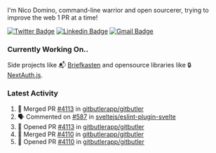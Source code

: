 
I'm Nico Domino, command-line warrior and open sourcerer, trying to improve the web 1 PR at a time!

[![Twitter Badge](https://img.shields.io/badge/-@ndom91-1ca0f1?style=flat-square&labelColor=1ca0f1&logo=twitter&logoColor=white&link=https://twitter.com/ndom91)](https://twitter.com/ndom91) [![Linkedin Badge](https://img.shields.io/badge/-ndom91-blue?style=flat-square&logo=Linkedin&logoColor=white&link=https://www.linkedin.com/in/ndom91/)](https://www.linkedin.com/in/ndom91/) [![Gmail Badge](https://img.shields.io/badge/-yo@ndo.dev-c14438?style=flat-square&logo=mail.ru&logoColor=white&link=mailto:yo@ndo.dev)](mailto:yo@ndo.dev)

### Currently Working On..

Side projects like 📬 [Briefkasten](https://briefkastenhq.com) and opensource libraries like 🔒 [NextAuth.js](https://github.com/nextauthjs/next-auth).

<!--START_SECTION_PROFILE_VIEWS:readme-info-->
<!--END_SECTION_PROFILE_VIEWS:readme-info-->

<!--START_SECTION_DAILY_COMMIT:readme-info-->
<!--END_SECTION_DAILY_COMMIT:readme-info-->

<!--START_SECTION_WEEKLY_COMMIT:readme-info-->
<!--END_SECTION_WEEKLY_COMMIT:readme-info-->

### Latest Activity

<!--START_SECTION:activity-->
1. 🎉 Merged PR [#4113](https://github.com/gitbutlerapp/gitbutler/pull/4113) in [gitbutlerapp/gitbutler](https://github.com/gitbutlerapp/gitbutler)
2. 🗣 Commented on [#587](https://github.com/sveltejs/eslint-plugin-svelte/issues/587#issuecomment-2176453692) in [sveltejs/eslint-plugin-svelte](https://github.com/sveltejs/eslint-plugin-svelte)
3. 💪 Opened PR [#4113](https://github.com/gitbutlerapp/gitbutler/pull/4113) in [gitbutlerapp/gitbutler](https://github.com/gitbutlerapp/gitbutler)
4. 🎉 Merged PR [#4110](https://github.com/gitbutlerapp/gitbutler/pull/4110) in [gitbutlerapp/gitbutler](https://github.com/gitbutlerapp/gitbutler)
5. 💪 Opened PR [#4110](https://github.com/gitbutlerapp/gitbutler/pull/4110) in [gitbutlerapp/gitbutler](https://github.com/gitbutlerapp/gitbutler)
<!--END_SECTION:activity-->
